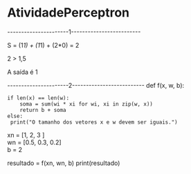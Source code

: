 # AtividadePerceptron
----------------------1-------------------------

S = (1*1) + (1*1) + (2*0) = 2

2 > 1,5

A saída é 1


----------------------2--------------------------
def f(x, w, b):

    if len(x) == len(w):
        soma = sum(wi * xi for wi, xi in zip(w, x))
        return b + soma 
    else:
     print("O tamanho dos vetores x e w devem ser iguais.")


xn = [1, 2, 3 ]  
wn = [0.5, 0.3, 0.2]  
b = 2  

resultado = f(xn, wn, b)
print(resultado)

